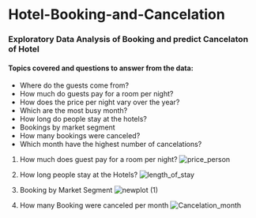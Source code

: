 # Hotel-Booking-and-Cancelation
### Exploratory Data Analysis of Booking and predict Cancelaton of Hotel

#### Topics covered and questions to answer from the data:

- Where do the guests come from?
- How much do guests pay for a room per night?
- How does the price per night vary over the year?
- Which are the most busy month?
- How long do people stay at the hotels?
- Bookings by market segment
- How many bookings were canceled?
- Which month have the highest number of cancelations?

1. How much does guest pay for a room per night?
![price_person](https://user-images.githubusercontent.com/76864608/182549397-f818beb3-5f06-40a9-a079-6ed3a7815cf5.png)

2. How long people stay at the Hotels?
![length_of_stay](https://user-images.githubusercontent.com/76864608/182549572-c7d20c28-c358-4228-8391-f66c48453c62.png)

3. Booking by Market Segment
![newplot (1)](https://user-images.githubusercontent.com/76864608/182550140-16872633-a3bd-418c-b4c9-56a8dd73e47c.png)

4. How many Booking were canceled per month
![Cancelation_month](https://user-images.githubusercontent.com/76864608/182550390-9e231999-22fb-4bbb-9f8c-ee54118355f2.png)
